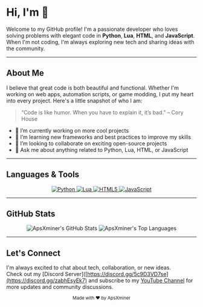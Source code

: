 <!-- Banner Section (Replace URL with your own banner image if you have one) -->

# Hi, I'm  👋

Welcome to my GitHub profile! I'm a passionate developer who loves solving problems with elegant code in **Python**, **Lua**, **HTML**, and **JavaScript**. When I'm not coding, I'm always exploring new tech and sharing ideas with the community.

---

## About Me

I believe that great code is both beautiful and functional. Whether I'm working on web apps, automation scripts, or game modding, I put my heart into every project. Here's a little snapshot of who I am:

> “Code is like humor. When you have to explain it, it’s bad.” – Cory House

- 🔭 I’m currently working on more cool projects
- 🌱 I’m learning new frameworks and best practices to improve my skills
- 👯 I’m looking to collaborate on exciting open-source projects
- 💬 Ask me about anything related to Python, Lua, HTML, or JavaScript

---

## Languages & Tools

<p align="center">
  <a href="https://www.python.org/">
    <img src="https://img.shields.io/badge/Python-3776AB?style=for-the-badge&logo=python&logoColor=white" alt="Python">
  </a>
  <a href="https://www.lua.org/">
    <img src="https://img.shields.io/badge/Lua-2C2D72?style=for-the-badge&logo=lua&logoColor=white" alt="Lua">
  </a>
  <a href="https://developer.mozilla.org/en-US/docs/Web/HTML">
    <img src="https://img.shields.io/badge/HTML-E34F26?style=for-the-badge&logo=html5&logoColor=white" alt="HTML5">
  </a>
  <a href="https://developer.mozilla.org/en-US/docs/Web/JavaScript">
    <img src="https://img.shields.io/badge/JavaScript-F7DF1E?style=for-the-badge&logo=javascript&logoColor=black" alt="JavaScript">
  </a>
</p>

---

## GitHub Stats

<div align="center">
  <img src="https://github-readme-stats.vercel.app/api?username=ApsXminer&show_icons=true&theme=radical" alt="ApsXminer's GitHub Stats" />
  <img src="https://github-readme-stats.vercel.app/api/top-langs/?username=ApsXminerIsCool&layout=compact&theme=radical" alt="ApsXminer's Top Languages" />
</div>

---

## Let's Connect

I'm always excited to chat about tech, collaboration, or new ideas.  
Check out my [Discord Server]([https://discord.gg/5c9D3VD7se](https://discord.gg/zabhEsyEk7) and subscribe to my [YouTube Channel](https://youtube.com/@not_aps_xd) for more updates and community discussions.


<div align="center">
  <sub>Made with ❤️ by ApsXminer</sub>
</div>
